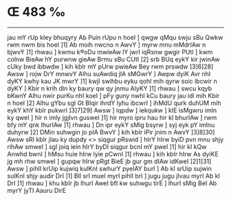 # Œ 483 ‰
---
jau mY rUp kIey bhuqyry Ab Puin rUpu n hoeI ] qwgw qMqu swju sBu Qwkw rwm
nwm bis hoeI ]1] Ab moih nwcno n AwvY ] myrw mnu mMdrIAw n bjwvY
]1] rhwau ] kwmu k®oDu mwieAw lY jwrI iqRsnw gwgir PUtI ] kwm colnw
BieAw hY purwnw gieAw Brmu sBu CUtI ]2] srb BUq eykY kir jwinAw cUky
bwd ibbwdw ] kih kbIr mY pUrw pwieAw Bey rwm prswdw ]3]6]28]
Awsw ] rojw DrY mnwvY Alhu suAwdiq jIA sMGwrY ] Awpw dyiK Avr nhI
dyKY kwhy kau JK mwrY ]1] kwjI swihbu eyku qohI mih qyrw soic ibcwir n
dyKY ] Kbir n krih dIn ky baury qw qy jnmu AlyKY ]1] rhwau ] swcu
kqyb bKwnY Alhu nwir purKu nhI koeI ] pFy guny nwhI kCu baury jau idl
mih Kbir n hoeI ]2] Alhu gYbu sgl Gt BIqir ihrdY lyhu ibcwrI ]
ihMdU qurk duhUM mih eykY khY kbIr pukwrI ]3]7]29] Awsw ] iqpdw ]
iekqukw ] kIE isMgwru imln ky qweI ] hir n imly jgjIvn gusweI ]1]
hir myro ipru hau hir kI bhurIAw ] rwm bfy mY qnk lhurIAw ]1] rhwau
] Dn ipr eykY sMig bsyrw ] syj eyk pY imlnu duhyrw ]2] DMin suhwgin jo
pIA BwvY ] kih kbIr iPir jnim n AwvY ]3]8]30]
Awsw sRI kbIr jIau ky dupdy
<> siqgur pRswid ]
hIrY hIrw byiD pvn mnu shjy rihAw smweI ] sgl joiq iein hIrY byDI
siqgur bcnI mY pweI ]1] hir kI kQw Anwhd bwnI ] hMsu huie hIrw lyie
pCwnI ]1] rhwau ] kih kbIr hIrw As dyiKE jg mh rhw smweI ]
gupqw hIrw pRgt BieE jb gur gm dIAw idKweI ]2]1]31] Awsw ]
pihlI krUip kujwiq kulKnI swhurY pyeIAY burI ] Ab kI srUip sujwin
sulKnI shjy audir DrI ]1] BlI srI mueI myrI pihlI brI ] jugu jugu
jIvau myrI Ab kI DrI ]1] rhwau ] khu kbIr jb lhurI AweI bfI kw
suhwgu tirE ] lhurI sMig BeI Ab myrY jyTI Aauru DirE
####
